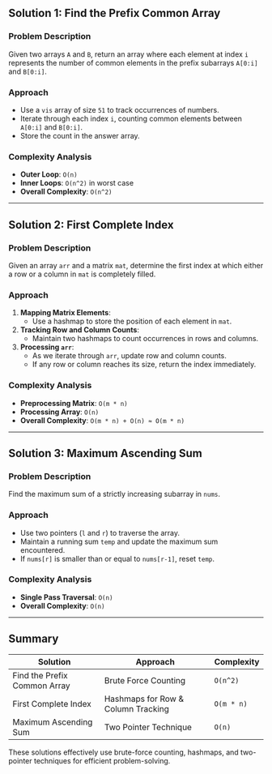 

## Solution 1: Find the Prefix Common Array

### Problem Description
Given two arrays `A` and `B`, return an array where each element at index `i` represents the number of common elements in the prefix subarrays `A[0:i]` and `B[0:i]`.

### Approach
- Use a `vis` array of size `51` to track occurrences of numbers.
- Iterate through each index `i`, counting common elements between `A[0:i]` and `B[0:i]`.
- Store the count in the answer array.

### Complexity Analysis
- **Outer Loop**: `O(n)`
- **Inner Loops**: `O(n^2)` in worst case
- **Overall Complexity**: `O(n^2)`

---

## Solution 2: First Complete Index

### Problem Description
Given an array `arr` and a matrix `mat`, determine the first index at which either a row or a column in `mat` is completely filled.

### Approach
1. **Mapping Matrix Elements**:
   - Use a hashmap to store the position of each element in `mat`.
2. **Tracking Row and Column Counts**:
   - Maintain two hashmaps to count occurrences in rows and columns.
3. **Processing `arr`**:
   - As we iterate through `arr`, update row and column counts.
   - If any row or column reaches its size, return the index immediately.

### Complexity Analysis
- **Preprocessing Matrix**: `O(m * n)`
- **Processing Array**: `O(n)`
- **Overall Complexity**: `O(m * n) + O(n) ≈ O(m * n)`

---

## Solution 3: Maximum Ascending Sum

### Problem Description
Find the maximum sum of a strictly increasing subarray in `nums`.

### Approach
- Use two pointers (`l` and `r`) to traverse the array.
- Maintain a running sum `temp` and update the maximum sum encountered.
- If `nums[r]` is smaller than or equal to `nums[r-1]`, reset `temp`.

### Complexity Analysis
- **Single Pass Traversal**: `O(n)`
- **Overall Complexity**: `O(n)`

---

## Summary
| Solution | Approach | Complexity |
|----------|------------|-------------|
| Find the Prefix Common Array | Brute Force Counting | `O(n^2)` |
| First Complete Index | Hashmaps for Row & Column Tracking | `O(m * n)` |
| Maximum Ascending Sum | Two Pointer Technique | `O(n)` |

These solutions effectively use brute-force counting, hashmaps, and two-pointer techniques for efficient problem-solving.

